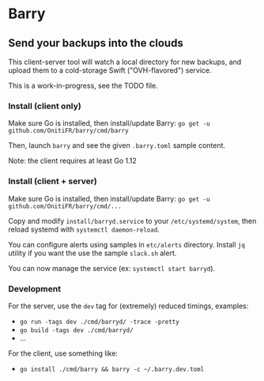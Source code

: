 # Barry
## Send your backups into the clouds

This client-server tool will watch a local directory for new backups, and
upload them to a cold-storage Swift ("OVH-flavored") service.

This is a work-in-progress, see the TODO file.

### Install (client only)

Make sure Go is installed, then install/update Barry:
`go get -u github.com/OnitiFR/barry/cmd/barry`

Then, launch `barry` and see the given `.barry.toml` sample content.

Note: the client requires at least Go 1.12
### Install (client + server)

Make sure Go is installed, then install/update Barry:
`go get -u github.com/OnitiFR/barry/cmd/...`

Copy and modify `install/barryd.service` to your `/etc/systemd/system`, 
then reload systemd with `systemctl daemon-reload`.

You can configure alerts using samples in `etc/alerts` directory. Install `jq` utility
if you want the use the sample `slack.sh` alert.

You can now manage the service (ex: `systemctl start barryd`).

### Development

For the server, use the `dev` tag for (extremely) reduced timings, examples:
- `go run -tags dev ./cmd/barryd/ -trace -pretty`
- `go build -tags dev ./cmd/barryd/`
- …

For the client, use something like:
- `go install ./cmd/barry && barry -c ~/.barry.dev.toml`

